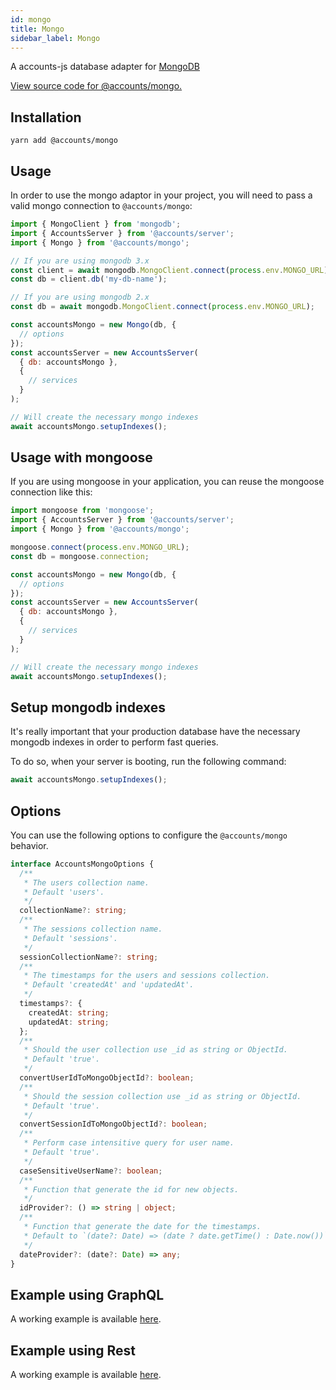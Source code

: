 ```yaml
---
id: mongo
title: Mongo
sidebar_label: Mongo
---
```


A accounts-js database adapter for [MongoDB](https://www.mongodb.com/)

[View source code for @accounts/mongo.](https://github.com/accounts-js/accounts/tree/master/packages/database-mongo)

## Installation

```
yarn add @accounts/mongo
```

## Usage

In order to use the mongo adaptor in your project, you will need to pass a valid mongo connection to `@accounts/mongo`:

```javascript
import { MongoClient } from 'mongodb';
import { AccountsServer } from '@accounts/server';
import { Mongo } from '@accounts/mongo';

// If you are using mongodb 3.x
const client = await mongodb.MongoClient.connect(process.env.MONGO_URL);
const db = client.db('my-db-name');

// If you are using mongodb 2.x
const db = await mongodb.MongoClient.connect(process.env.MONGO_URL);

const accountsMongo = new Mongo(db, {
  // options
});
const accountsServer = new AccountsServer(
  { db: accountsMongo },
  {
    // services
  }
);

// Will create the necessary mongo indexes
await accountsMongo.setupIndexes();
```

## Usage with mongoose

If you are using mongoose in your application, you can reuse the mongoose connection like this:

```javascript
import mongoose from 'mongoose';
import { AccountsServer } from '@accounts/server';
import { Mongo } from '@accounts/mongo';

mongoose.connect(process.env.MONGO_URL);
const db = mongoose.connection;

const accountsMongo = new Mongo(db, {
  // options
});
const accountsServer = new AccountsServer(
  { db: accountsMongo },
  {
    // services
  }
);

// Will create the necessary mongo indexes
await accountsMongo.setupIndexes();
```

## Setup mongodb indexes

It's really important that your production database have the necessary mongodb indexes in order to perform fast queries.

To do so, when your server is booting, run the following command:

```javascript
await accountsMongo.setupIndexes();
```

## Options

You can use the following options to configure the `@accounts/mongo` behavior.

```typescript
interface AccountsMongoOptions {
  /**
   * The users collection name.
   * Default 'users'.
   */
  collectionName?: string;
  /**
   * The sessions collection name.
   * Default 'sessions'.
   */
  sessionCollectionName?: string;
  /**
   * The timestamps for the users and sessions collection.
   * Default 'createdAt' and 'updatedAt'.
   */
  timestamps?: {
    createdAt: string;
    updatedAt: string;
  };
  /**
   * Should the user collection use _id as string or ObjectId.
   * Default 'true'.
   */
  convertUserIdToMongoObjectId?: boolean;
  /**
   * Should the session collection use _id as string or ObjectId.
   * Default 'true'.
   */
  convertSessionIdToMongoObjectId?: boolean;
  /**
   * Perform case intensitive query for user name.
   * Default 'true'.
   */
  caseSensitiveUserName?: boolean;
  /**
   * Function that generate the id for new objects.
   */
  idProvider?: () => string | object;
  /**
   * Function that generate the date for the timestamps.
   * Default to `(date?: Date) => (date ? date.getTime() : Date.now())`.
   */
  dateProvider?: (date?: Date) => any;
}
```

## Example using GraphQL

A working example is available [here](https://github.com/accounts-js/accounts/tree/master/examples/graphql-server-typescript).

## Example using Rest

A working example is available [here](https://github.com/accounts-js/accounts/tree/master/examples/react-rest-typescript).
